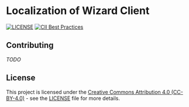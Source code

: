 # Localization of Wizard Client

[![LICENSE](https://img.shields.io/github/license/ds-wizard/wizard-client-localization)](LICENSE)
[![CII Best Practices](https://bestpractices.coreinfrastructure.org/projects/4975/badge)](https://bestpractices.coreinfrastructure.org/projects/4975)

## Contributing

*TODO*

## License

This project is licensed under the [Creative Commons Attribution 4.0 (CC-BY-4.0)](https://creativecommons.org/licenses/by/4.0/) - see the [LICENSE](LICENSE) file for more details.
